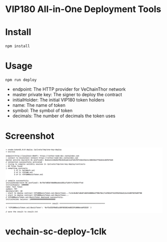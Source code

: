 VIP180 All-in-One Deployment Tools
====

# Install

	npm install

# Usage

	npm run deploy


+ endpoint: The HTTP provider for VeChainThor network
+ master private key: The signer to deploy the contract
+ initialHolder: The initial VIP180 token holders
+ name: The name of token
+ symbol: The symbol of token
+ decimals: The number of decimals the token uses 

# Screenshot

![deploy](images/deploy.jpg)

# vechain-sc-deploy-1clk
